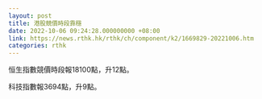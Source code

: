 ```yaml
---
layout: post
title: 港股競價時段靠穩
date: 2022-10-06 09:24:28.000000000 +08:00
link: https://news.rthk.hk/rthk/ch/component/k2/1669829-20221006.htm
categories: rthk
---
```


恒生指數競價時段報18100點，升12點。

科技指數報3694點，升9點。
